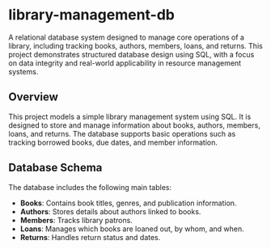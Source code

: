 # library-management-db
A relational database system designed to manage core operations of a library, including tracking books, authors, members, loans, and returns. This project demonstrates structured database design using SQL, with a focus on data integrity and real-world applicability in resource management systems.

## Overview
This project models a simple library management system using SQL. It is designed to store and manage information about books, authors, members, loans, and returns. The database supports basic operations such as tracking borrowed books, due dates, and member information.

## Database Schema
The database includes the following main tables:
- **Books**: Contains book titles, genres, and publication information.
- **Authors**: Stores details about authors linked to books.
- **Members**: Tracks library patrons.
- **Loans**: Manages which books are loaned out, by whom, and when.
- **Returns**: Handles return status and dates.
